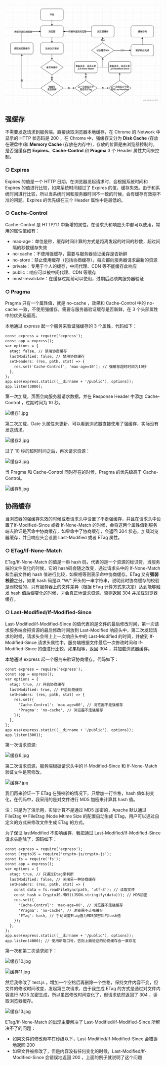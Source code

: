 

<img src="../image/171fea0fec0b4668_tplv-t2oaga2asx-zoom-in-crop-mark_3024_0_0_0.png" alt="171fea0fec0b4668_tplv-t2oaga2asx-zoom-in-crop-mark_3024_0_0_0" style="zoom:50%;" />

## 强缓存

不需要发送请求到服务端，直接读取浏览器本地缓存，在 Chrome 的 Network 中显示的 HTTP 状态码是 200 ，在 Chrome 中，强缓存又分为 **Disk Cache** (存放在硬盘中)和 **Memory Cache** (存放在内存中)，存放的位置是由浏览器控制的。是否强缓存由 **Expires、Cache-Control** 和 **Pragma** 3 个 Header 属性共同来控制。



### ○ Expires

Expires 的值是一个 HTTP 日期，在浏览器发起请求时，会根据系统时间和 Expires 的值进行比较，如果系统时间超过了 Expires 的值，缓存失效。由于和系统时间进行比较，所以当系统时间和服务器时间不一致的时候，会有缓存有效期不准的问题。Expires 的优先级在三个 Header 属性中是最低的。

### ○ Cache-Control

Cache-Control 是 HTTP/1.1 中新增的属性，在请求头和响应头中都可以使用，常用的属性值如有：

- max-age：单位是秒，缓存时间计算的方式是距离发起的时间的秒数，超过间隔的秒数缓存失效
- no-cache：不使用强缓存，需要与服务器验证缓存是否新鲜
- no-store：禁止使用缓存（包括协商缓存），每次都向服务器请求最新的资源
- private：专用于个人的缓存，中间代理、CDN 等不能缓存此响应
- public：响应可以被中间代理、CDN 等缓存
- must-revalidate：在缓存过期前可以使用，过期后必须向服务器验证

### ○ Pragma

Pragma 只有一个属性值，就是 no-cache ，效果和 Cache-Control 中的 no-cache 一致，不使用强缓存，需要与服务器验证缓存是否新鲜，在 3 个头部属性中的优先级最高。

本地通过 express 起一个服务来验证强缓存的 3 个属性，代码如下：

```
const express = require('express');
const app = express();
var options = { 
  etag: false, // 禁用协商缓存
  lastModified: false, // 禁用协商缓存
  setHeaders: (res, path, stat) => {
    res.set('Cache-Control', 'max-age=10'); // 强缓存超时时间为10秒
  },
};
app.use(express.static((__dirname + '/public'), options));
app.listen(3000);
```

第一次加载，页面会向服务器请求数据，并在 Response Header 中添加 Cache-Control ，过期时间为 10 秒。



![缓存1.jpg](https://p1-jj.byteimg.com/tos-cn-i-t2oaga2asx/gold-user-assets/2020/5/10/171fea0fefc0c914~tplv-t2oaga2asx-zoom-in-crop-mark:3024:0:0:0.awebp)



第二次加载，Date 头属性未更新，可以看到浏览器直接使用了强缓存，实际没有发送请求。



![缓存2.jpg](https://p1-jj.byteimg.com/tos-cn-i-t2oaga2asx/gold-user-assets/2020/5/10/171fea0fec38cd06~tplv-t2oaga2asx-zoom-in-crop-mark:3024:0:0:0.awebp)



过了 10 秒的超时时间之后，再次请求资源：



![缓存3.jpg](https://p1-jj.byteimg.com/tos-cn-i-t2oaga2asx/gold-user-assets/2020/5/10/171fea0ff0566887~tplv-t2oaga2asx-zoom-in-crop-mark:3024:0:0:0.awebp)



当 Pragma 和 Cache-Control 同时存在的时候，Pragma 的优先级高于 Cache-Control。



![缓存5.jpg](https://p1-jj.byteimg.com/tos-cn-i-t2oaga2asx/gold-user-assets/2020/5/10/171fea0ff1465018~tplv-t2oaga2asx-zoom-in-crop-mark:3024:0:0:0.awebp)



## 协商缓存

当浏览器的强缓存失效的时候或者请求头中设置了不走强缓存，并且在请求头中设置了If-Modified-Since 或者 If-None-Match 的时候，会将这两个属性值到服务端去验证是否命中协商缓存，如果命中了协商缓存，会返回 304 状态，加载浏览器缓存，并且响应头会设置 Last-Modified 或者 ETag 属性。

### ○ ETag/If-None-Match

ETag/If-None-Match 的值是一串 hash 码，代表的是一个资源的标识符，当服务端的文件变化的时候，它的 hash码会随之改变，通过请求头中的 If-None-Match 和当前文件的 hash 值进行比较，如果相等则表示命中协商缓存。ETag 又有**强弱校验**之分，如果 hash 码是以 "W/" 开头的一串字符串，说明此时协商缓存的校验是弱校验的，只有服务器上的文件差异（根据 ETag 计算方式来决定）达到能够触发 hash 值后缀变化的时候，才会真正地请求资源，否则返回 304 并加载浏览器缓存。

### ○ Last-Modified/If-Modified-Since

Last-Modified/If-Modified-Since 的值代表的是文件的最后修改时间，第一次请求服务端会把资源的最后修改时间放到 Last-Modified 响应头中，第二次发起请求的时候，请求头会带上上一次响应头中的 Last-Modified 的时间，并放到 If-Modified-Since 请求头属性中，服务端根据文件最后一次修改时间和 If-Modified-Since 的值进行比较，如果相等，返回 304 ，并加载浏览器缓存。

本地通过 express 起一个服务来验证协商缓存，代码如下：

```
const express = require('express');
const app = express();
var options = { 
  etag: true, // 开启协商缓存
  lastModified: true, // 开启协商缓存
  setHeaders: (res, path, stat) => {
    res.set({
      'Cache-Control': 'max-age=00', // 浏览器不走强缓存
      'Pragma': 'no-cache', // 浏览器不走强缓存
    });
  },
};
app.use(express.static((__dirname + '/public'), options));
app.listen(3001);
```

第一次请求资源:



![缓存6.jpg](https://p1-jj.byteimg.com/tos-cn-i-t2oaga2asx/gold-user-assets/2020/5/10/171fea0ff25773ac~tplv-t2oaga2asx-zoom-in-crop-mark:3024:0:0:0.awebp)



第二次请求资源，服务端根据请求头中的 If-Modified-Since 和 If-None-Match 验证文件是否修改。



![缓存7.jpg](https://p1-jj.byteimg.com/tos-cn-i-t2oaga2asx/gold-user-assets/2020/5/10/171fea102889a5fc~tplv-t2oaga2asx-zoom-in-crop-mark:3024:0:0:0.awebp)



我们再来验证一下 ETag 在强校验的情况下，只增加一行空格，hash 值如何变化，在代码中，我采用的是对文件进行 MD5 加密来计算其 hash 值。

注：只是为了演示用，实际计算不是通过 MD5 加密的，Apache 默认通过 FileEtag 中 FileEtag INode Mtime Size 的配置自动生成 ETag，用户可以通过自定义的方式来修改文件生成 ETag 的方式。

为了保证 lastModified 不影响缓存，我把通过 Last-Modified/If-Modified-Since 请求头删除了，源码如下：

```
const express = require('express');
const CryptoJS = require('crypto-js/crypto-js');
const fs = require('fs');
const app = express();
var options = { 
  etag: true, // 只通过Etag来判断
  lastModified: false, // 关闭另一种协商缓存
  setHeaders: (res, path, stat) => {
    const data = fs.readFileSync(path, 'utf-8'); // 读取文件
    const hash = CryptoJS.MD5((JSON.stringify(data))); // MD5加密
    res.set({
      'Cache-Control': 'max-age=00', // 浏览器不走强缓存
      'Pragma': 'no-cache', // 浏览器不走强缓存
      'ETag': hash, // 手动设置Etag值为MD5加密后的hash值
    });
  },
};
app.use(express.static((__dirname + '/public'), options));
app.listen(4000); // 使用新端口号，否则上面验证的协商缓存会一直存在
```

第一次和第二次请求如下：



![缓存10.jpg](https://p1-jj.byteimg.com/tos-cn-i-t2oaga2asx/gold-user-assets/2020/5/10/171fea1028a3c5a1~tplv-t2oaga2asx-zoom-in-crop-mark:3024:0:0:0.awebp)





![缓存11.jpg](https://p1-jj.byteimg.com/tos-cn-i-t2oaga2asx/gold-user-assets/2020/5/10/171fea102b4fd3ff~tplv-t2oaga2asx-zoom-in-crop-mark:3024:0:0:0.awebp)



然后我修改了 test.js ，增加一个空格后再删除一个空格，保持文件内容不变，但文件的修改时间改变，发起第三次请求，由于我生成 ETag 的方式是通过对文件内容进行 MD5 加密生成，所以虽然修改时间变化了，但请求依然返回了 304 ，读取浏览器缓存。



![缓存13.jpg](https://p1-jj.byteimg.com/tos-cn-i-t2oaga2asx/gold-user-assets/2020/5/10/171fea102b886f6d~tplv-t2oaga2asx-zoom-in-crop-mark:3024:0:0:0.awebp)



ETag/If-None-Match 的出现主要解决了 Last-Modified/If-Modified-Since 所解决不了的问题：

- 如果文件的修改频率在秒级以下，Last-Modified/If-Modified-Since 会错误地返回 200
- 如果文件被修改了，但是内容没有任何变化的时候，Last-Modified/If-Modified-Since 会错误地返回 200 ，上面的例子就说明了这个问题